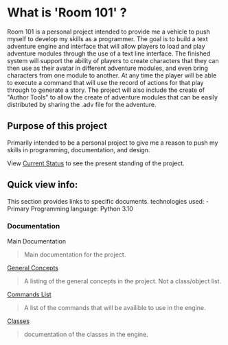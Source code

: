 # What is 'Room 101' ?

Room 101 is a personal project intended to provide me a vehicle to push myself to develop my skills as a programmer. The goal is to build a text adventure engine and interface that will allow players to load and play adventure modules through the use of a text line interface. The finished system will support the ability of players to create characters that they can then use as their avatar in different adventure modules, and even bring characters from one module to another. At any time the player will be able to execute a command that will use the record of actions for that play through to generate a story. The project will also include the create of "Author Tools" to allow the create of adventure modules that can be easily distributed by sharing the .adv file for the adventure.

## Purpose of this project

Primarily intended to be a personal project to give me a reason to push my skills in programming, documentation, and design.

View [Current Status](current_status.md) to see the present standing of the project.

## Quick view info:

This section provides links to specific documents.
technologies used:
-Primary Programming language: Python 3.10

### Documentation

Main Documentation

> Main documentation for the project.

[General Concepts](https://github.com/TorroesPrime/Text-Adventure-Game-Engine/blob/master/general%20concepts.md)

> A listing of the general concepts in the project. Not a class/object list.

[Commands List](https://github.com/TorroesPrime/Text-Adventure-Game-Engine/blob/master/design/commands.md)

> A list of the commands that will be availible to use in the engine.

[Classes](https://github.com/TorroesPrime/Text-Adventure-Game-Engine/blob/master/design/classes_documentation.md)

> documentation of the classes in the engine.

